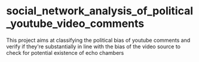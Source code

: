 # social_network_analysis_of_political_youtube_video_comments
This project aims at classifying the political bias of youtube comments and verify if they're substantially in line with the bias of the video source to check for potential existence of echo chambers

